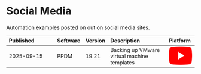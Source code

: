 # Social Media
Automation examples posted on out on social media sites.
   <table style="width:100%; table-layout: fixed;">
      <thead>
        <tr style="text-align: left;">
          <th>Published</th>
          <th>Software</th>
          <th>Version</th>
          <th>Description</th>
          <th>Platform</th>
        </tr>
      </thead>
      <tbody>
        <tr>
          <td width="115">2025-09-15</td>
          <td>PPDM</td>
          <td>19.21</td>
          <td>Backing up VMware virtual machine templates</td>
          <td>
            <a href="http://www.youtube.com/watch?feature=player_embedded&v=YOUTUBE_VIDEO_ID_HERE" target="_blank"><img src="/assets/YouTube_icon.png" alt="YouTube" height="50"/></a> 
          </td>
        </tr>
      </tbody>
    </table>